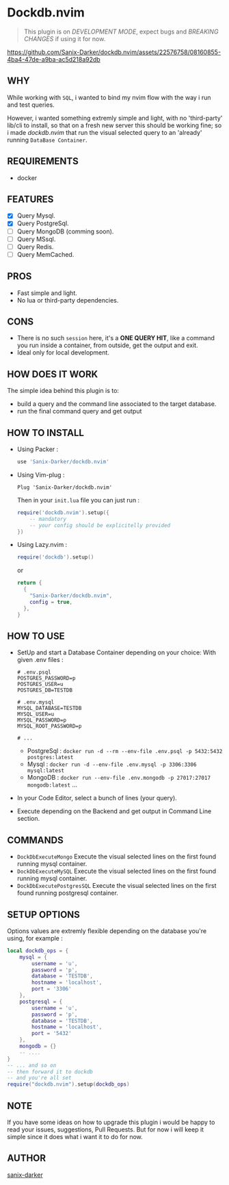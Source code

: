 # Dockdb.nvim

> This plugin is on *DEVELOPMENT MODE*, expect bugs and *BREAKING CHANGES* if using it for now.


https://github.com/Sanix-Darker/dockdb.nvim/assets/22576758/08160855-4ba4-47de-a9ba-ac5d218a92db


## WHY

While working with `SQL`, i wanted to bind my nvim flow with the way i run and test queries.

However, i wanted something extremly simple and light,
with no 'third-party' lib/cli to install, so that on a fresh new server this should be working fine; so i made *dockdb.nvim* that run the visual selected query
to an 'already' running `DataBase Container`.

## REQUIREMENTS

- docker

## FEATURES

- [x] Query Mysql.
- [x] Query PostgreSql.
- [ ] Query MongoDB (comming soon).
- [ ] Query MSsql.
- [ ] Query Redis.
- [ ] Query MemCached.

## PROS

- Fast simple and light.
- No lua or third-party dependencies.

## CONS

- There is no such `session` here, it's a **ONE QUERY HIT**, like a command you run inside a container, from outside, get the output and exit.
- Ideal only for local development.

## HOW DOES IT WORK

The simple idea behind this plugin is to:
- build a query and the command line associated to the target database.
- run the final command query and get output

## HOW TO INSTALL

- Using Packer :
    ```lua
    use 'Sanix-Darker/dockdb.nvim'
    ```

- Using Vim-plug :
    ```
    Plug 'Sanix-Darker/dockdb.nvim'
    ```

    Then in your `init.lua` file you can just run :

    ```lua
    require('dockdb.nvim').setup({
        -- mandatory
        -- your config should be explicitelly provided
    })
    ```

- Using Lazy.nvim :

    ```lua
    require('dockdb').setup()
    ```
    or

    ```lua
    return {
      {
        "Sanix-Darker/dockdb.nvim",
        config = true,
      },
    }
    ```

## HOW TO USE

- SetUp and start a Database Container depending on your choice:
    With given .env files :
    ```
    # .env.psql
    POSTGRES_PASSWORD=p
    POSTGRES_USER=u
    POSTGRES_DB=TESTDB

    # .env.mysql
    MYSQL_DATABASE=TESTDB
    MYSQL_USER=u
    MYSQL_PASSWORD=p
    MYSQL_ROOT_PASSWORD=p

    # ...
    ```

    - PostgreSql : `docker run -d --rm --env-file .env.psql -p 5432:5432 postgres:latest`
    - Mysql : `docker run -d --env-file .env.mysql -p 3306:3306 mysql:latest`
    - MongoDB : `docker run --env-file .env.mongodb -p 27017:27017 mongodb:latest`
    ...

- In your Code Editor, select a bunch of lines (your query).
- Execute depending on the Backend and get output in Command Line section.

## COMMANDS

- `DockDbExecuteMongo` Execute the visual selected lines on the first found running mysql container.
- `DockDbExecuteMySQL` Execute the visual selected lines on the first found running mysql container.
- `DockDbExecutePostgresSQL` Execute the visual selected lines on the first found running postgresql container.


## SETUP OPTIONS

Options values are extremly flexible depending on the database you're using,
for example :
```lua
local dockdb_ops = {
    mysql = {
        username = 'u',
        password = 'p',
        database = 'TESTDB',
        hostname = 'localhost',
        port = '3306'
    },
    postgresql = {
        username = 'u',
        password = 'p',
        database = 'TESTDB',
        hostname = 'localhost',
        port = '5432'
    },
    mongodb = {}
    -- ....
}
-- ... and so on
-- then forward it to dockdb
-- and you're all set
require("dockdb.nvim").setup(dockdb_ops)
```

## NOTE

If you have some ideas on how to upgrade this plugin i would be happy to read your issues, suggestions, Pull Requests.
But for now i will keep it simple since it does what i want it to do for now.

## AUTHOR

[sanix-darker](https://github.com/sanix-darker)
